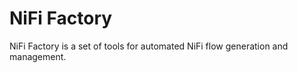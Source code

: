 # NiFi Factory

NiFi Factory is a set of tools for automated NiFi flow generation and management. 



